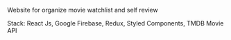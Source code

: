 Website for organize movie watchlist and self review

Stack: React Js, Google Firebase, Redux, Styled Components, TMDB Movie API

